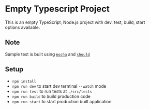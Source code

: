 # Empty Typescript Project

This is an empty TypeScript, Node.js project with dev, test, build, start options available.

## Note

Sample test is built using [`mocha`](https://mochajs.org/) and [`should`](https://shouldjs.github.io/)

## Setup

- `npm install`
- `npm run dev` to start dev terminal `--watch` mode
- `npm run test` to run tests at  `./src/tests`
- `npm run build` to build production code
- `npm run start` to start production built application
